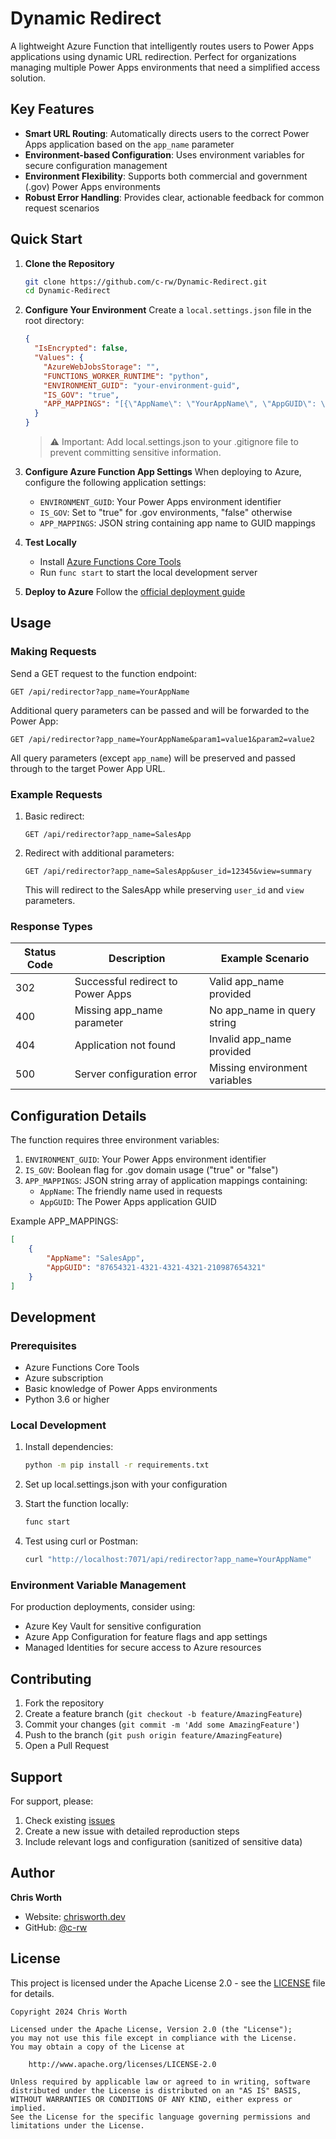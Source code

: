 # Dynamic Redirect

A lightweight Azure Function that intelligently routes users to Power Apps applications using dynamic URL redirection. Perfect for organizations managing multiple Power Apps environments that need a simplified access solution.

## Key Features

- **Smart URL Routing**: Automatically directs users to the correct Power Apps application based on the `app_name` parameter
- **Environment-based Configuration**: Uses environment variables for secure configuration management
- **Environment Flexibility**: Supports both commercial and government (.gov) Power Apps environments
- **Robust Error Handling**: Provides clear, actionable feedback for common request scenarios

## Quick Start

1. **Clone the Repository**
   ```bash
   git clone https://github.com/c-rw/Dynamic-Redirect.git
   cd Dynamic-Redirect
   ```

2. **Configure Your Environment**
   Create a `local.settings.json` file in the root directory:
   ```json
   {
     "IsEncrypted": false,
     "Values": {
       "AzureWebJobsStorage": "",
       "FUNCTIONS_WORKER_RUNTIME": "python",
       "ENVIRONMENT_GUID": "your-environment-guid",
       "IS_GOV": "true",
       "APP_MAPPINGS": "[{\"AppName\": \"YourAppName\", \"AppGUID\": \"your-app-guid\"}]"
     }
   }
   ```

   > ⚠️ Important: Add local.settings.json to your .gitignore file to prevent committing sensitive information.

3. **Configure Azure Function App Settings**
   When deploying to Azure, configure the following application settings:
   - `ENVIRONMENT_GUID`: Your Power Apps environment identifier
   - `IS_GOV`: Set to "true" for .gov environments, "false" otherwise
   - `APP_MAPPINGS`: JSON string containing app name to GUID mappings

4. **Test Locally**
   - Install [Azure Functions Core Tools](https://learn.microsoft.com/azure/azure-functions/functions-run-local)
   - Run `func start` to start the local development server

5. **Deploy to Azure**
   Follow the [official deployment guide](https://learn.microsoft.com/azure/azure-functions/functions-deployment-technologies)

## Usage

### Making Requests

Send a GET request to the function endpoint:
```http
GET /api/redirector?app_name=YourAppName
```

Additional query parameters can be passed and will be forwarded to the Power App:
```http
GET /api/redirector?app_name=YourAppName&param1=value1&param2=value2
```

All query parameters (except `app_name`) will be preserved and passed through to the target Power App URL.

### Example Requests

1. Basic redirect:
   ```http
   GET /api/redirector?app_name=SalesApp
   ```

2. Redirect with additional parameters:
   ```http
   GET /api/redirector?app_name=SalesApp&user_id=12345&view=summary
   ```
   This will redirect to the SalesApp while preserving `user_id` and `view` parameters.

### Response Types

| Status Code | Description | Example Scenario |
|-------------|-------------|------------------|
| 302 | Successful redirect to Power Apps | Valid app_name provided |
| 400 | Missing app_name parameter | No app_name in query string |
| 404 | Application not found | Invalid app_name provided |
| 500 | Server configuration error | Missing environment variables |

## Configuration Details

The function requires three environment variables:

1. `ENVIRONMENT_GUID`: Your Power Apps environment identifier
2. `IS_GOV`: Boolean flag for .gov domain usage ("true" or "false")
3. `APP_MAPPINGS`: JSON string array of application mappings containing:
   - `AppName`: The friendly name used in requests
   - `AppGUID`: The Power Apps application GUID

Example APP_MAPPINGS:
```json
[
    {
        "AppName": "SalesApp",
        "AppGUID": "87654321-4321-4321-4321-210987654321"
    }
]
```

## Development

### Prerequisites

- Azure Functions Core Tools
- Azure subscription
- Basic knowledge of Power Apps environments
- Python 3.6 or higher

### Local Development

1. Install dependencies:
   ```bash
   python -m pip install -r requirements.txt
   ```

2. Set up local.settings.json with your configuration

3. Start the function locally:
   ```bash
   func start
   ```

4. Test using curl or Postman:
   ```bash
   curl "http://localhost:7071/api/redirector?app_name=YourAppName"
   ```

### Environment Variable Management

For production deployments, consider using:
- Azure Key Vault for sensitive configuration
- Azure App Configuration for feature flags and app settings
- Managed Identities for secure access to Azure resources

## Contributing

1. Fork the repository
2. Create a feature branch (`git checkout -b feature/AmazingFeature`)
3. Commit your changes (`git commit -m 'Add some AmazingFeature'`)
4. Push to the branch (`git push origin feature/AmazingFeature`)
5. Open a Pull Request

## Support

For support, please:

1. Check existing [issues](https://github.com/c-rw/Dynamic-Redirect/issues)
2. Create a new issue with detailed reproduction steps
3. Include relevant logs and configuration (sanitized of sensitive data)

## Author

**Chris Worth**
- Website: [chrisworth.dev](https://chrisworth.dev)
- GitHub: [@c-rw](https://github.com/c-rw)

## License

This project is licensed under the Apache License 2.0 - see the [LICENSE](LICENSE) file for details.

```
Copyright 2024 Chris Worth

Licensed under the Apache License, Version 2.0 (the "License");
you may not use this file except in compliance with the License.
You may obtain a copy of the License at

    http://www.apache.org/licenses/LICENSE-2.0

Unless required by applicable law or agreed to in writing, software
distributed under the License is distributed on an "AS IS" BASIS,
WITHOUT WARRANTIES OR CONDITIONS OF ANY KIND, either express or implied.
See the License for the specific language governing permissions and
limitations under the License.
```